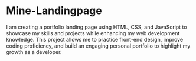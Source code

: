 # Mine-Landingpage
I am creating a portfolio landing page using HTML, CSS, and JavaScript to showcase my skills and projects while enhancing my web development knowledge. This project allows me to practice front-end design, improve coding proficiency, and build an engaging personal portfolio to highlight my growth as a developer.
